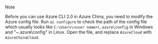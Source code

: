 > [!NOTE]
> Before you can use Azure CLI 2.0 in Azure China, you need to modify the Azure config file. Run `az configure` to check the path of the config file which usually looks like `C:\Users\<user name>\.azure\config` in Windows and "~\.azure\config" in Linux. Open the file, and replace `AzureCloud` with `AzureChinaCloud`.